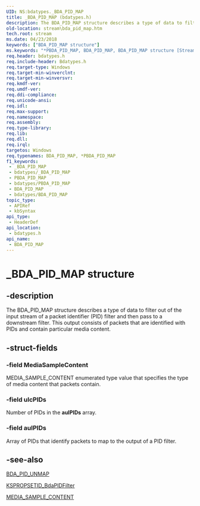 ```yaml
---
UID: NS:bdatypes._BDA_PID_MAP
title: _BDA_PID_MAP (bdatypes.h)
description: The BDA_PID_MAP structure describes a type of data to filter out of the input stream of a packet identifier (PID) filter and then pass to a downstream filter.
old-location: stream\bda_pid_map.htm
tech.root: stream
ms.date: 04/23/2018
keywords: ["BDA_PID_MAP structure"]
ms.keywords: "*PBDA_PID_MAP, BDA_PID_MAP, BDA_PID_MAP structure [Streaming Media Devices], PBDA_PID_MAP, PBDA_PID_MAP structure pointer [Streaming Media Devices], _BDA_PID_MAP, bdaref_a0793356-2192-4a72-9605-3d0d6d981ad2.xml, bdatypes/BDA_PID_MAP, bdatypes/PBDA_PID_MAP, stream.bda_pid_map"
req.header: bdatypes.h
req.include-header: Bdatypes.h
req.target-type: Windows
req.target-min-winverclnt: 
req.target-min-winversvr: 
req.kmdf-ver: 
req.umdf-ver: 
req.ddi-compliance: 
req.unicode-ansi: 
req.idl: 
req.max-support: 
req.namespace: 
req.assembly: 
req.type-library: 
req.lib: 
req.dll: 
req.irql: 
targetos: Windows
req.typenames: BDA_PID_MAP, *PBDA_PID_MAP
f1_keywords:
 - _BDA_PID_MAP
 - bdatypes/_BDA_PID_MAP
 - PBDA_PID_MAP
 - bdatypes/PBDA_PID_MAP
 - BDA_PID_MAP
 - bdatypes/BDA_PID_MAP
topic_type:
 - APIRef
 - kbSyntax
api_type:
 - HeaderDef
api_location:
 - bdatypes.h
api_name:
 - BDA_PID_MAP
---
```


# _BDA_PID_MAP structure


## -description

The BDA_PID_MAP structure describes a type of data to filter out of the input stream of a packet identifier (PID) filter and then pass to a downstream filter. This output consists of packets that are identified with PIDs and contain particular media content.

## -struct-fields

### -field MediaSampleContent

MEDIA_SAMPLE_CONTENT enumerated type value that specifies the type of media content that packets contain.

### -field ulcPIDs

Number of PIDs in the **aulPIDs** array.

### -field aulPIDs

Array of PIDs that identify packets to map to the output of a PID filter.

## -see-also

[BDA_PID_UNMAP](./ns-bdatypes-_bda_pid_unmap.md)

[KSPROPSETID_BdaPIDFilter](/windows-hardware/drivers/stream/kspropsetid-bdapidfilter)

[MEDIA_SAMPLE_CONTENT](/windows/win32/directshow/media-sample-content)
